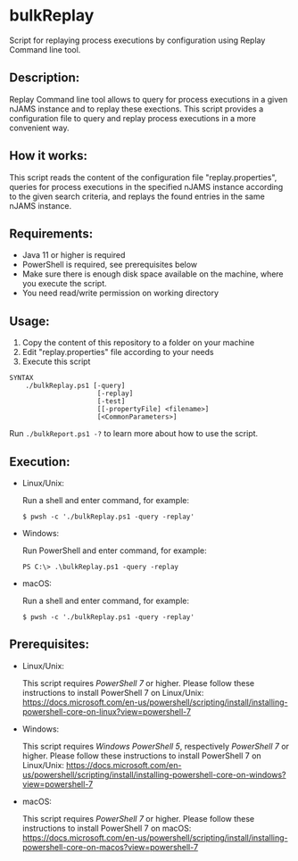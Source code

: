 # bulkReplay
Script for replaying process executions by configuration using Replay Command line tool.

## Description:

Replay Command line tool allows to query for process executions in a given nJAMS instance and to replay these exections. This script provides a configuration file to query and replay process executions in a more convenient way.


## How it works:

This script reads the content of the configuration file "replay.properties", queries for process executions in the specified nJAMS instance according to the given search criteria, and replays the found entries in the same nJAMS instance.


## Requirements:

  - Java 11 or higher is required
  - PowerShell is required, see prerequisites below
  - Make sure there is enough disk space available on the machine, where you execute the script. 
  - You need read/write permission on working directory


## Usage:

1. Copy the content of this repository to a folder on your machine
2. Edit "replay.properties" file according to your needs
3. Execute this script

```
SYNTAX
    ./bulkReplay.ps1 [-query]
                      [-replay]
                      [-test] 
                      [[-propertyFile] <filename>] 
                      [<CommonParameters>]
```

Run `./bulkReport.ps1 -?` to learn more about how to use the script. 


## Execution:

* Linux/Unix:

  Run a shell and enter command, for example:

  ```
  $ pwsh -c './bulkReplay.ps1 -query -replay'
  ```

* Windows:

  Run PowerShell and enter command, for example:

  ```
  PS C:\> .\bulkReplay.ps1 -query -replay
  ```

* macOS:

  Run a shell and enter command, for example:

  ```
  $ pwsh -c './bulkReplay.ps1 -query -replay'
  ```

## Prerequisites:

* Linux/Unix: 

  This script requires *PowerShell 7* or higher. Please follow these instructions to install PowerShell 7 on Linux/Unix:
  https://docs.microsoft.com/en-us/powershell/scripting/install/installing-powershell-core-on-linux?view=powershell-7

* Windows:

  This script requires *Windows PowerShell 5*, respectively *PowerShell 7* or higher. Please follow these instructions to install PowerShell 7 on Linux/Unix:
  https://docs.microsoft.com/en-us/powershell/scripting/install/installing-powershell-core-on-windows?view=powershell-7

* macOS:

  This script requires *PowerShell 7* or higher. Please follow these instructions to install PowerShell 7 on macOS:
  https://docs.microsoft.com/en-us/powershell/scripting/install/installing-powershell-core-on-macos?view=powershell-7